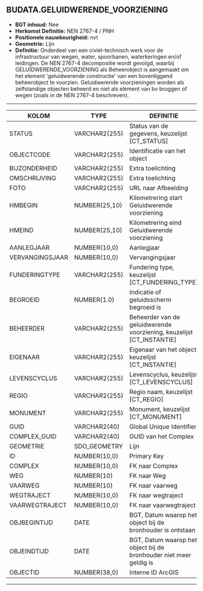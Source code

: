 ﻿## BUDATA.GELUIDWERENDE_VOORZIENING

* __BGT inhoud:__ Nee
* __Herkomst Definitie:__ NEN 2767-4 / PNH
* __Positionele nauwkeurigheid:__ nvt
* __Geometrie:__ Lijn
* __Definitie:__ Onderdeel van een civiel-technisch werk voor de infrastructuur van wegen, water, spoorbanen, waterkeringen en/of leidingen. De NEN 2767-4 decompositie wordt gevolgd, waarbij GELUIDWERENDE_VOORZIENING als Beheerobject is aangemaakt om het element 'geluidwerende constructie' van een bovenliggend beheerobject te voorzien.
Geluidwerende voorzieningen worden als zelfstandige objecten beheerd en niet als element van bv bruggen of wegen (zoals in de NEN 2767-4 beschreven).


***

|KOLOM                           	|TYPE          	|DEFINITIE|
|------                          	|----          	|-----    |
|STATUS                          	|VARCHAR2(255) 	|Status van de gegevens, keuzelijst [CT_STATUS]|
|OBJECTCODE                        	|VARCHAR2(255) 	|Identificatie van het object|
|BIJZONDERHEID                   	|VARCHAR2(255) 	|Extra toelichting|
|OMSCHRIJVING                    	|VARCHAR2(255) 	|Extra toelichting|
|FOTO                            	|VARCHAR2(255) 	|URL naar Afbeelding|
|HMBEGIN                        	|NUMBER(25,10) 	|Kilometrering start Geluidwerende voorziening|
|HMEIND	              	         	|NUMBER(25,10) 	|Kilometrering eind Geluidwerende voorziening|
|AANLEGJAAR                     	|NUMBER(10,0)  	|Aanlegjaar|
|VERVANGINGSJAAR                   	|NUMBER(10,0)  	|Vervangingsjaar|
|FUNDERINGTYPE                   	|VARCHAR2(255) 	|Fundering type, keuzelijst [CT_FUNDERING_TYPE]|
|BEGROEID							|NUMBER(1.0)	|Indicatie of geluidsscherm begroeid is|
|BEHEERDER                       	|VARCHAR2(255) 	|Beheerder van de geluidwerende voorziening, keuzelijst [CT_INSTANTIE]|
|EIGENAAR                        	|VARCHAR2(255) 	|Eigenaar van het object, keuzelijst [CT_INSTANTIE]|
|LEVENSCYCLUS                    	|VARCHAR2(255) 	|Levenscyclus, keuzelijst [CT_LEVENSCYCLUS]|
|REGIO                           	|VARCHAR2(255) 	|Regio naam, keuzelijst [CT_REGIO]|
|MONUMENT							|VARCHAR2(255)	|Monument, keuzelijst [CT_MONUMENT]|
|GUID                            	|VARCHAR2(40)  	|Global Unique Identifier|
|COMPLEX_GUID						|VARCHAR2(40)	|GUID van het Complex|
|GEOMETRIE                       	|SDO_GEOMETRY  	|Lijn|
|ID                              	|NUMBER(10,0)  	|Primary Key|
|COMPLEX                         	|NUMBER(10,0) 	|FK naar Complex|
|WEG								|NUMBER(10)		|FK naar Weg|
|VAARWEG							|NUMBER(10)		|FK naar vaarweg|
|WEGTRAJECT                     	|NUMBER(10,0)  	|FK naar wegtraject|
|VAARWEGTRAJECT                     |NUMBER(10,0)  	|FK naar vaarwegtraject|
|OBJBEGINTIJD                    	|DATE          	|BGT, Datum waarop het object bij de bronhouder is ontstaan|
|OBJEINDTIJD                     	|DATE          	|BGT, Datum waarop het object bij de bronhouder niet meer geldig is|
|OBJECTID                        	|NUMBER(38,0)   |Interne ID ArcGIS|


***
